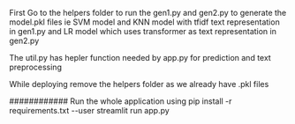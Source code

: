 First Go to the helpers folder to run the gen1.py and gen2.py to generate the model.pkl files
ie SVM model and KNN model with tfidf text representation in gen1.py
and LR model which uses transformer as text representation in gen2.py

The util.py has hepler function needed by app.py for prediction and text preprocessing

While deploying remove the helpers folder as we already have .pkl files

############ Run the whole application using
pip install -r requirements.txt --user
streamlit run app.py
